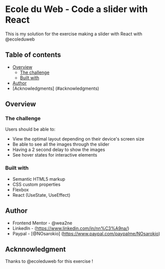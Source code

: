 # Ecole du Web - Code a slider with React

This is my solution for the exercise making a slider with React with @ecoleduweb

## Table of contents

- [Overview](#overview)
  - [The challenge](#the-challenge)
  - [Built with](#built-with)
- [Author](#author)
- [Acknowledgments] (#acknowledgments)

## Overview

### The challenge

Users should be able to:

- View the optimal layout depending on their device's screen size
- Be able to see all the images through the slider
- Having a 2 second delay to show the images
- See hover states for interactive elements

### Built with

- Semantic HTML5 markup
- CSS custom properties
- Flexbox
- React (UseState, UseEffect)

## Author

- Frontend Mentor - @wea2ne
- LinkedIn - (https://www.linkedin.com/in/nn%C3%A9na/)
- Paypal - [@NOsarokio] (https://www.paypal.com/paypalme/NOsarokio)

## Acknnowledgment

Thanks to @ecoleduweb for this exercise ! 